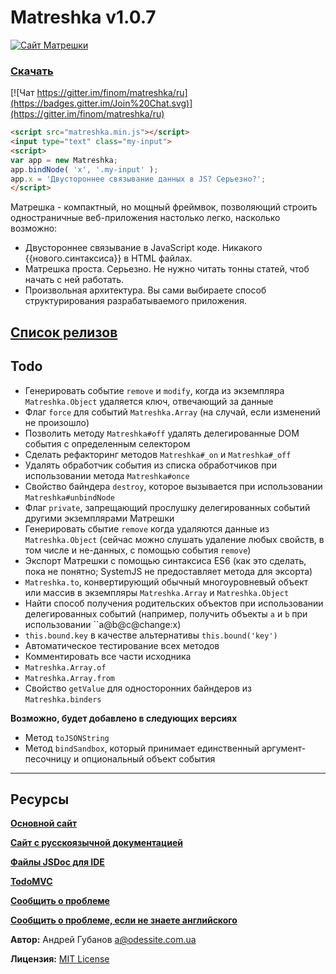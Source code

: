 # Matreshka v1.0.7

[![Сайт Матрешки](http://matreshka.io/img/mk5-logo_full-vert.svg)](http://ru.matreshka.io)

### [Скачать](https://github.com/finom/matreshka/releases)

[![Чат https://gitter.im/finom/matreshka/ru](https://badges.gitter.im/Join%20Chat.svg)](https://gitter.im/finom/matreshka/ru) 

```html
<script src="matreshka.min.js"></script>
<input type="text" class="my-input">
<script>
var app = new Matreshka;
app.bindNode( 'x', '.my-input' );
app.x = 'Двустороннее связывание данных в JS? Серьезно?';
</script>
``` 

Матрешка - компактный, но мощный фреймвок, позволяющий строить одностраничные веб-приложения настолько легко, насколько возможно:

* Двустороннее связывание в JavaScript коде. Никакого {{нового.синтаксиса}} в HTML файлах.
* Матрешка проста. Серьезно. Не нужно читать тонны статей, чтоб начать с ней работать.
* Произвольная архитектура. Вы сами выбираете способ структурирования разрабатываемого приложения.

## [Список релизов](http://ru.matreshka.io/#whats-new)

## Todo
* Генерировать событие ``remove`` и ``modify``, когда из экземпляра ``Matreshka.Object`` удаляется ключ, отвечающий за данные
* Флаг ``force`` для событий ``Matreshka.Array`` (на случай, если изменений не произошло)
* Позволить методу ``Matreshka#off`` удалять делегированные DOM события с определенным селектором
* Сделать рефакторинг методов ``Matreshka#_on`` и ``Matreshka#_off``
* Удалять обработчик события из списка обработчиков при использовании метода ``Matreshka#once``
* Свойство байндера ``destroy``, которое вызывается при использовании ``Matreshka#unbindNode``
* Флаг ``private``, запрещающий прослушку делегированных событий другими экземплярами Матрешки
* Генерировать сбытие ``remove`` когда удаляются данные из ``Matreshka.Object`` (сейчас можно слушать удаление любых свойств, в том числе и не-данных, с помощью события ``remove``)
* Экспорт Матрешки с помощью синтаксиса ES6 (как это сделать, пока не понятно; SystemJS не предоставляет метода для эксорта)
* ``Matreshka.to``, конвертирующий обычный многоуровневый объект или массив в экземпляры ``Matreshka.Array`` и ``Matreshka.Object``
* Найти способ получения родительских объектов при использовании делегированных событий (например, получить объекты ``a`` и ``b`` при использовании ``a@b@c@change:x)
* ``this.bound.key`` в качестве альтернативы ``this.bound('key')``
* Автоматическое тестирование всех методов
* Комментировать все части исходника
* ``Matreshka.Array.of``
* ``Matreshka.Array.from``
* Свойство ``getValue`` для односторонних байндеров из ``Matreshka.binders``

**Возможно, будет добавлено в следующих версиях**
* Метод ``toJSONString``
* Метод ``bindSandbox``, который принимает единственный аргумент-песочницу и опциональный объект события 

------------------------------------

## Ресурсы
[**Основной сайт**](http://matreshka.io)

[**Сайт с русскоязычной документацией**](http://ru.matreshka.io/)

[**Файлы JSDoc для IDE**](https://github.com/finom/matreshka_docs)

[**TodoMVC**](https://github.com/finom/matreshka_todomvc)

[**Сообщить о проблеме**](https://github.com/finom/matreshka/issues)

[**Сообщить о проблеме, если не знаете английского**](https://github.com/matreshkajs-ru/matreshkajs-ru.github.io/issues)

**Автор:** Андрей Губанов <a@odessite.com.ua>

**Лицензия:** [MIT License](https://raw.github.com/finom/matreshka/master/LICENSE)



